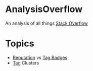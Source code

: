 # AnalysisOverflow
An analysis of all things [Stack Overflow](https://stackoverflow.com/)

# Topics
- [Reputation](https://stackoverflow.com/help/whats-reputation) vs [Tag Badges](https://stackoverflow.com/help/badges?tab=tags)
- [Tag](https://stackoverflow.com/help/tagging) Clusters
